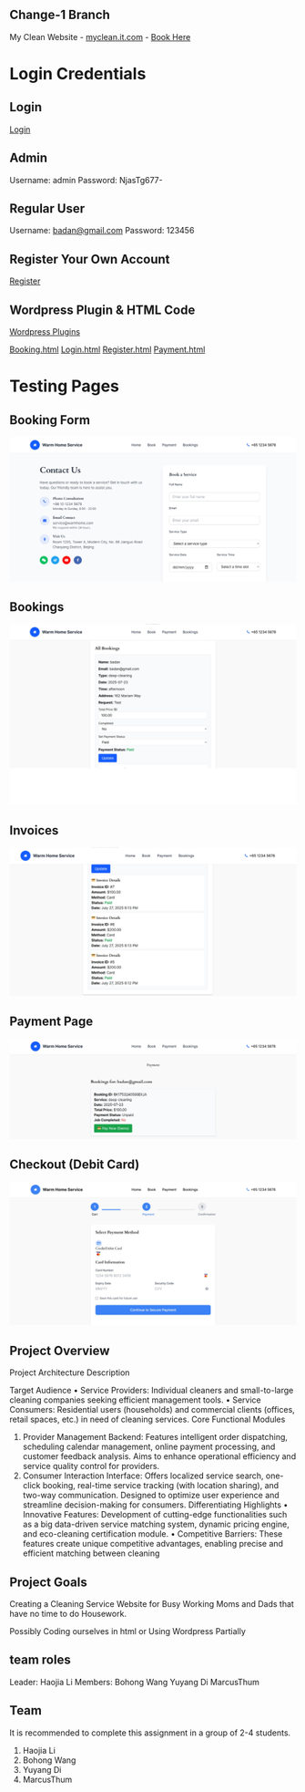 
## Change-1 Branch 
My Clean Website - [myclean.it.com](https://myclean.it.com) - [Book Here](https://myclean.it.com/#contact)

# Login Credentials
## Login
[Login](https://myclean.it.com/login/)
## Admin
Username: admin
Password: NjasTg677-
## Regular User
Username: badan@gmail.com
Password: 123456
## Register Your Own Account
[Register](https://myclean.it.com/register-page/)

## Wordpress Plugin & HTML Code
[Wordpress Plugins](https://myjcuedu-my.sharepoint.com/:f:/g/personal/weiaunmarcus_thum_my_jcu_edu_au/EkSzz0UivbtLixKB8_iTOIEBTlP3fEtESXXe8Jai5k1bWA?e=Nd8fUj)

[Booking.html](https://github.com/yuyosa/CP3407/blob/Change-1/Booking)
[Login.html](https://github.com/yuyosa/CP3407/blob/Change-1/login)
[Register.html](https://github.com/yuyosa/CP3407/blob/Change-1/register%20page)
[Payment.html](https://github.com/yuyosa/CP3407/blob/Change-1/payment)

# Testing Pages
## Booking Form
![Booking Form](https://github.com/yuyosa/CP3407/blob/Change-1/Booking-Form.jpg)

## Bookings
![Bookings](https://github.com/yuyosa/CP3407/blob/Change-1/Bookings.jpg)

## Invoices
![Invoices](https://github.com/yuyosa/CP3407/blob/Change-1/Invoices.jpg)

## Payment Page
![Payment Page](https://github.com/yuyosa/CP3407/blob/Change-1/Payment-Page.jpg)

## Checkout (Debit Card)
![Debit Card Checkout](https://github.com/yuyosa/CP3407/blob/Change-1/Debit-Card-Checkout.jpg)

## Project Overview
Project Architecture Description

Target Audience
•	Service Providers:
Individual cleaners and small-to-large cleaning companies seeking efficient management tools.
•	Service Consumers:
Residential users (households) and commercial clients (offices, retail spaces, etc.) in need of cleaning services.
Core Functional Modules
1.	Provider Management Backend:
Features intelligent order dispatching, scheduling calendar management, online payment processing, and customer feedback analysis.
Aims to enhance operational efficiency and service quality control for providers.
2.	Consumer Interaction Interface:
Offers localized service search, one-click booking, real-time service tracking (with location sharing), and two-way communication.
Designed to optimize user experience and streamline decision-making for consumers.
Differentiating Highlights
•	Innovative Features: Development of cutting-edge functionalities such as a big data-driven service matching system, dynamic pricing engine, and eco-cleaning certification module.
•	Competitive Barriers: These features create unique competitive advantages, enabling precise and efficient matching between cleaning 

## Project Goals
Creating a Cleaning Service Website for Busy Working Moms and Dads that have no time to do Housework.

Possibly Coding ourselves in html or Using Wordpress Partially

## team roles
Leader: Haojia Li
Members: Bohong Wang
Yuyang Di 
MarcusThum

## Team

It is recommended to complete this assignment in a group of 2-4 students.
1. Haojia Li
2. Bohong Wang
3. Yuyang Di
4. MarcusThum
